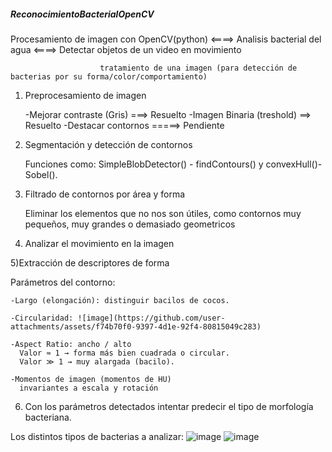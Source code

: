 ##### ReconocimientoBacterialOpenCV ##### 
Procesamiento de imagen con OpenCV(python) <====> Analisis bacterial del agua <====> Detectar objetos de un video en movimiento 

						tratamiento de una imagen (para detección de bacterias por su forma/color/comportamiento)

1) Preprocesamiento de imagen

 	-Mejorar contraste (Gris) ===> Resuelto
	-Imagen Binaria (treshold) ==> Resuelto
	-Destacar contornos  =====>  Pendiente

2) Segmentación y detección de contornos

   	Funciones como: SimpleBlobDetector() - findContours() y convexHull()- Sobel().

3) Filtrado de contornos por área y forma
   
   	Eliminar los elementos que no nos son útiles, como contornos muy pequeños, muy  grandes o demasiado geometricos
  
4) Analizar el movimiento en la imagen



5)Extracción de descriptores de forma

  Parámetros del contorno:
  
    -Largo (elongación): distinguir bacilos de cocos.

    -Circularidad: ![image](https://github.com/user-attachments/assets/f74b70f0-9397-4d1e-92f4-80815049c283)
    
    -Aspect Ratio: ancho / alto 
      Valor ≈ 1 → forma más bien cuadrada o circular.
      Valor ≫ 1 → muy alargada (bacilo).
    
    -Momentos de imagen (momentos de HU)
      invariantes a escala y rotación

6) Con los parámetros detectados intentar predecir el tipo de morfología bacteriana.


Los distintos tipos de bacterias a analizar:
![image](https://github.com/user-attachments/assets/a1fda4e6-919b-40c8-bb9e-990d8b97549f)
![image](https://github.com/user-attachments/assets/4399bb73-1eec-4ddf-8f69-ad2cab3c23ff)
